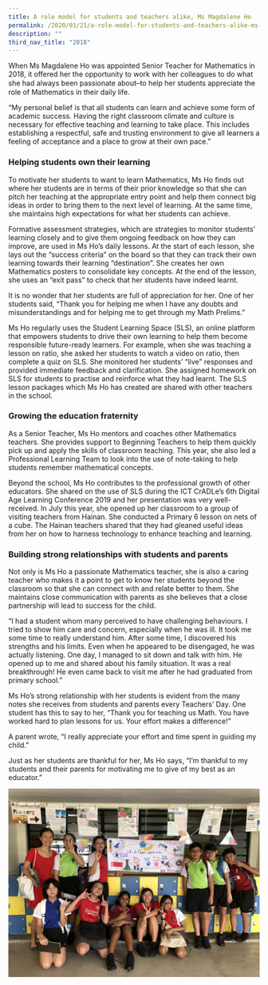 ```yaml
---
title: A role model for students and teachers alike, Ms Magdalene Ho
permalink: /2020/01/21/a-role-model-for-students-and-teachers-alike-ms-magdalene-ho/
description: ""
third_nav_title: "2018"
---
```

<p>When Ms Magdalene Ho was appointed Senior Teacher for Mathematics in 2018, it offered her the opportunity to work with her colleagues to do what she had always been passionate about ̶ to help her students appreciate the role of Mathematics in their daily life.</p>
<p>“My personal belief is that all students can learn and achieve some form of academic success. Having the right classroom climate and culture is necessary for effective teaching and learning to take place. This includes establishing a respectful, safe and trusting environment to give all learners a feeling of acceptance and a place to grow at their own pace.”</p>
<h3><strong>Helping students own their learning</strong></h3>
<p>To motivate her students to want to learn Mathematics, Ms Ho finds out where her students are in terms of their prior knowledge so that she can pitch her teaching at the appropriate entry point and help them connect big ideas in order to bring them to the next level of learning. At the same time, she maintains high expectations for what her students can achieve.</p>
<p>Formative assessment strategies, which are strategies to monitor students’ learning closely and to give them ongoing feedback on how they can improve, are used in Ms Ho’s daily lessons. At the start of each lesson, she lays out the “success criteria” on the board so that they can track their own learning towards their learning “destination”. She creates her own Mathematics posters to consolidate key concepts. At the end of the lesson, she uses an “exit pass” to check that her students have indeed learnt.</p>
<p>It is no wonder that her students are full of appreciation for her. One of her students said, “Thank you for helping me when I have any doubts and misunderstandings and for helping me to get through my Math Prelims.”</p>
<p>Ms Ho regularly uses the Student Learning Space (SLS), an online platform that empowers students to drive their own learning to help them become responsible future-ready learners. For example, when she was teaching a lesson on ratio, she asked her students to watch a video on ratio, then complete a quiz on SLS. She monitored her students’ “live” responses and provided immediate feedback and clarification. She assigned homework on SLS for students to practise and reinforce what they had learnt. The SLS lesson packages which Ms Ho has created are shared with other teachers in the school.</p>
<h3><strong>Growing the education fraternity</strong></h3>
<p>As a Senior Teacher, Ms Ho mentors and coaches other Mathematics teachers. She provides support to Beginning Teachers to help them quickly pick up and apply the skills of classroom teaching. This year, she also led a Professional Learning Team to look into the use of note-taking to help students remember mathematical concepts.</p>
<p>Beyond the school, Ms Ho contributes to the professional growth of other educators. She shared on the use of SLS during the ICT CrADLe’s 6th Digital Age Learning Conference 2019 and her presentation was very well-received. In July this year, she opened up her classroom to a group of visiting teachers from Hainan.&nbsp;She conducted a Primary 6 lesson on nets of a cube. The Hainan teachers shared that they had gleaned useful ideas from her on how to harness technology to enhance teaching and learning.</p>
<h3><strong>Building strong relationships with students and parents</strong></h3>
<p>Not only is Ms Ho a passionate Mathematics teacher, she is also a caring teacher who makes it a point to get to know her students beyond the classroom so that she can connect with and relate better to them. She maintains close communication with parents as she believes that a close partnership will lead to success for the child.</p>
<p>“I had a student whom many perceived to have challenging behaviours. I tried to show him care and concern, especially when he was ill. It took me some time to really understand him. After some time, I discovered his strengths and his limits. Even when he appeared to be disengaged, he was actually listening. One day, I managed to sit down and talk with him. He opened up to me and shared about his family situation.&nbsp;It was a real breakthrough! He even came back to visit me after he had graduated from primary school.”</p>
<p>Ms Ho’s strong relationship with her students is evident from the many notes she receives from students and parents every Teachers’ Day. One student has this to say to her, “Thank you for teaching us Math. You have worked hard to plan lessons for us. Your effort makes a difference!”</p>
<p>A parent wrote, “I really appreciate your effort and time spent in guiding my child.”</p>
<p>Just as her students are thankful for her, Ms Ho says, “I’m thankful to my students and their parents for motivating me to give of my best as an educator.”</p>
<img src="/images/IMG_9716.jpeg">